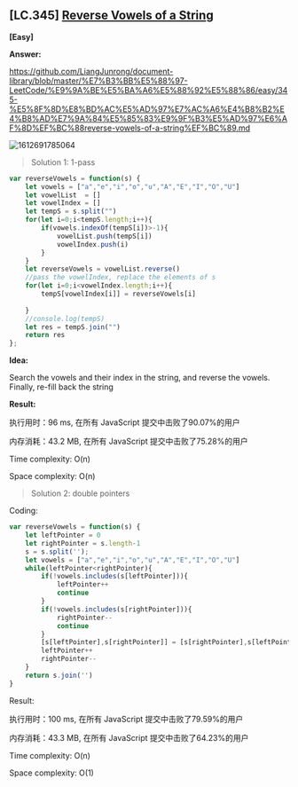 

## [LC.345] [Reverse Vowels of a String](https://leetcode-cn.com/problems/reverse-vowels-of-a-string/)



**[Easy]**

**Answer:**

https://github.com/LiangJunrong/document-library/blob/master/%E7%B3%BB%E5%88%97-LeetCode/%E9%9A%BE%E5%BA%A6%E5%88%92%E5%88%86/easy/345-%E5%8F%8D%E8%BD%AC%E5%AD%97%E7%AC%A6%E4%B8%B2%E4%B8%AD%E7%9A%84%E5%85%83%E9%9F%B3%E5%AD%97%E6%AF%8D%EF%BC%88reverse-vowels-of-a-string%EF%BC%89.md

![1612691785064](C:\Users\lizhiyao\AppData\Roaming\Typora\typora-user-images\1612691785064.png)



> Solution 1: 1-pass

```js
var reverseVowels = function(s) {
    let vowels = ["a","e","i","o","u","A","E","I","O","U"]
    let vowelList  = []
    let vowelIndex = []
    let tempS = s.split("")
    for(let i=0;i<tempS.length;i++){
        if(vowels.indexOf(tempS[i])>-1){
            vowelList.push(tempS[i])
            vowelIndex.push(i)
        }
    }
    let reverseVowels = vowelList.reverse()
    //pass the vowelIndex, replace the elements of s
    for(let i=0;i<vowelIndex.length;i++){
        tempS[vowelIndex[i]] = reverseVowels[i]
		
    }
	//console.log(tempS)
    let res = tempS.join("")
    return res
};
```

**Idea:**

Search the vowels and their index in the string, and reverse the vowels. Finally, re-fill back the string

**Result:**

执行用时：96 ms, 在所有 JavaScript 提交中击败了90.07%的用户

内存消耗：43.2 MB, 在所有 JavaScript 提交中击败了75.28%的用户

Time complexity: O(n) 

Space complexity: O(n)

> Solution 2: double pointers

Coding:

```js
var reverseVowels = function(s) {
    let leftPointer = 0
    let rightPointer = s.length-1
    s = s.split('');
    let vowels = ["a","e","i","o","u","A","E","I","O","U"]   
    while(leftPointer<rightPointer){ 
        if(!vowels.includes(s[leftPointer])){
            leftPointer++
            continue
        }
        if(!vowels.includes(s[rightPointer])){
            rightPointer--
            continue
        }
        [s[leftPointer],s[rightPointer]] = [s[rightPointer],s[leftPointer]]
		leftPointer++
        rightPointer--
    }
    return s.join('')
}
```

Result: 

执行用时：100 ms, 在所有 JavaScript 提交中击败了79.59%的用户

内存消耗：43.3 MB, 在所有 JavaScript 提交中击败了64.23%的用户

Time complexity: O(n)

Space complexity: O(1)

